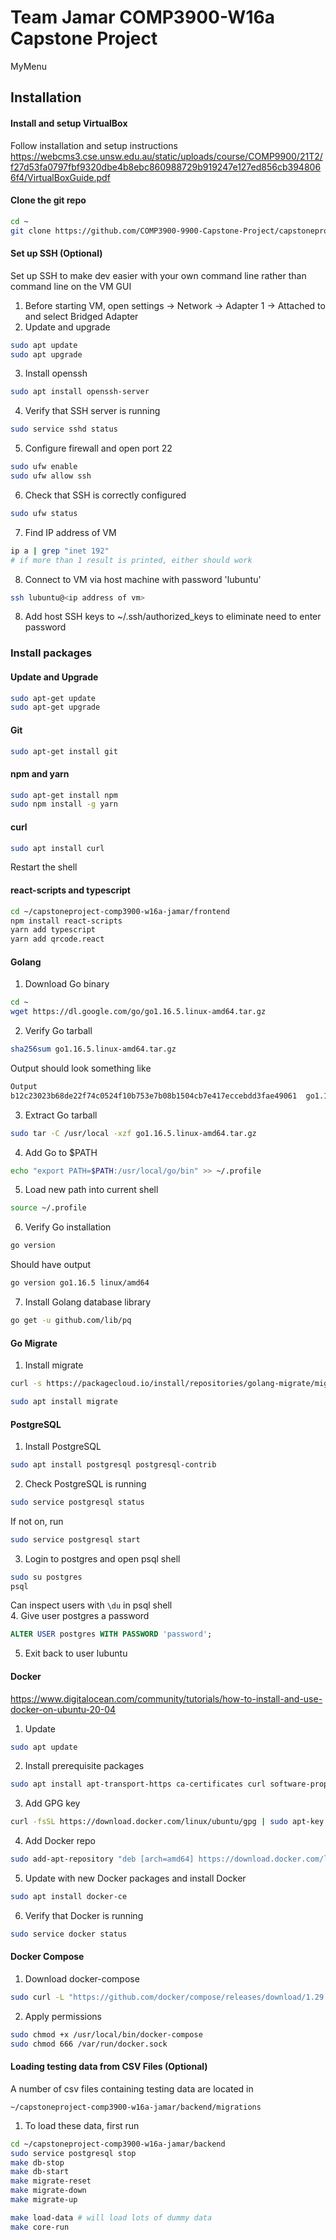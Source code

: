 # Team Jamar COMP3900-W16a Capstone Project

MyMenu


## Installation 

#### Install and setup VirtualBox #### 
Follow installation and setup instructions
https://webcms3.cse.unsw.edu.au/static/uploads/course/COMP9900/21T2/f27d53fa0797fbf9320dbe4b8ebc860988729b919247e127ed856cb3948066f4/VirtualBoxGuide.pdf

#### Clone the git repo ####
```bash
cd ~
git clone https://github.com/COMP3900-9900-Capstone-Project/capstoneproject-comp3900-w16a-jamar.git
```
    

#### Set up SSH (Optional) ####
Set up SSH to make dev easier with your own command line rather than command line on the VM GUI  
1. Before starting VM, open settings -> Network -> Adapter 1 -> Attached to and select Bridged Adapter
2. Update and upgrade
```bash
sudo apt update
sudo apt upgrade
```
3. Install openssh
```bash
sudo apt install openssh-server
```
4. Verify that SSH server is running
```bash
sudo service sshd status
```
5. Configure firewall and open port 22
```bash
sudo ufw enable
sudo ufw allow ssh
```
6. Check that SSH is correctly configured
```bash
sudo ufw status
```
7. Find IP address of VM
```bash
ip a | grep "inet 192"
# if more than 1 result is printed, either should work
```
8. Connect to VM via host machine with password 'lubuntu'
```bash
ssh lubuntu@<ip address of vm>
```

8. Add host SSH keys to ~/.ssh/authorized_keys to eliminate need to enter password

### Install packages ###
#### Update and Upgrade ####
```bash
sudo apt-get update
sudo apt-get upgrade
```
#### Git ####
```bash
sudo apt-get install git
```
#### npm and yarn ####
```bash
sudo apt-get install npm
sudo npm install -g yarn
```
#### curl ####
```bash
sudo apt install curl
```
Restart the shell
#### react-scripts and typescript ####
```bash
cd ~/capstoneproject-comp3900-w16a-jamar/frontend
npm install react-scripts
yarn add typescript
yarn add qrcode.react
```
#### Golang ####
1. Download Go binary
```bash
cd ~
wget https://dl.google.com/go/go1.16.5.linux-amd64.tar.gz
```
2. Verify Go tarball
```bash
sha256sum go1.16.5.linux-amd64.tar.gz
```
Output should look something like
```bash
Output
b12c23023b68de22f74c0524f10b753e7b08b1504cb7e417eccebdd3fae49061  go1.16.5.linux-amd64.tar.gz
```
3. Extract Go tarball
```bash 
sudo tar -C /usr/local -xzf go1.16.5.linux-amd64.tar.gz
```
4. Add Go to $PATH
```bash
echo "export PATH=$PATH:/usr/local/go/bin" >> ~/.profile
```

5. Load new path into current shell
```bash
source ~/.profile
```

6. Verify Go installation
```bash
go version
```
Should have output
```bash
go version go1.16.5 linux/amd64
```

7. Install Golang database library
```bash
go get -u github.com/lib/pq
```

#### Go Migrate ####
1. Install migrate
```bash
curl -s https://packagecloud.io/install/repositories/golang-migrate/migrate/script.deb.sh | sudo bash

sudo apt install migrate
```

#### PostgreSQL ####
1. Install PostgreSQL
```bash
sudo apt install postgresql postgresql-contrib
```
2. Check PostgreSQL is running
```bash
sudo service postgresql status
```
If not on, run 
```bash
sudo service postgresql start
```
3. Login to postgres and open psql shell
```bash
sudo su postgres
psql
```
Can inspect users with `\du` in psql shell  
4. Give user postgres a password
```sql
ALTER USER postgres WITH PASSWORD 'password';
```
5. Exit back to user lubuntu
#### Docker ####
https://www.digitalocean.com/community/tutorials/how-to-install-and-use-docker-on-ubuntu-20-04
1. Update
```bash
sudo apt update
```
2. Install prerequisite packages
```bash
sudo apt install apt-transport-https ca-certificates curl software-properties-common
```
3. Add GPG key
```bash
curl -fsSL https://download.docker.com/linux/ubuntu/gpg | sudo apt-key add -
```
4. Add Docker repo
```bash
sudo add-apt-repository "deb [arch=amd64] https://download.docker.com/linux/ubuntu focal stable"
```
5. Update with new Docker packages and install Docker
```bash
sudo apt install docker-ce
```
6. Verify that Docker is running
```bash
sudo service docker status
```
#### Docker Compose ####
1. Download docker-compose
```bash
sudo curl -L "https://github.com/docker/compose/releases/download/1.29.2/docker-compose-$(uname -s)-$(uname -m)" -o /usr/local/bin/docker-compose
```
2. Apply permissions
```bash
sudo chmod +x /usr/local/bin/docker-compose
sudo chmod 666 /var/run/docker.sock
```

#### Loading testing data from CSV Files (Optional) ####
A number of csv files containing testing data are located in 
```
~/capstoneproject-comp3900-w16a-jamar/backend/migrations
```

1. To load these data, first run 
```bash
cd ~/capstoneproject-comp3900-w16a-jamar/backend
sudo service postgresql stop
make db-stop
make db-start
make migrate-reset
make migrate-down
make migrate-up

make load-data # will load lots of dummy data
make core-run
```
